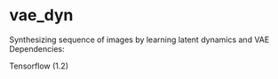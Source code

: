 # vae_dyn
Synthesizing sequence of images by learning latent dynamics and VAE
Dependencies:

Tensorflow (1.2)
